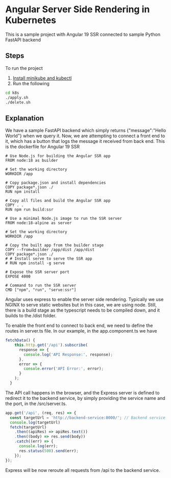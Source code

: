 # Angular Server Side Rendering in Kubernetes

This is a sample project with Angular 19 SSR connected to sample Python FastAPI backend

## Steps

To run the project
1. [Install minikube and kubectl](https://kubernetes.io/docs/tasks/tools/)
2. Run the following
``` bash
cd k8s
./apply.sh
./delete.sh
```

## Explanation

We have a sample FastAPI backend which simply returns {"message":"Hello World"} when we query it.
Now, we are attempting to connect a front end to it, which has a button that logs the message it received from back end.
This is the dockerfile for Angular 19 SSR

```
# Use Node.js for building the Angular SSR app
FROM node:18 as builder

# Set the working directory
WORKDIR /app

# Copy package.json and install dependencies
COPY package*.json ./
RUN npm install

# Copy all files and build the Angular SSR app
COPY . .
RUN npm run build:ssr

# Use a minimal Node.js image to run the SSR server
FROM node:18-alpine as server

# Set the working directory
WORKDIR /app

# Copy the built app from the builder stage
COPY --from=builder /app/dist /app/dist
COPY package*.json ./
# # Install serve to serve the SSR app
# RUN npm install -g serve

# Expose the SSR server port
EXPOSE 4000

# Command to run the SSR server
CMD ["npm", "run", "serve:ssr"]
```

Angular uses express to enable the server side rendering. Typically we use NGINX to serve static websites but in this case, we are using node. Still, there is a build stage as the typescript needs to be compiled down, and it builds to the /dist folder.

To enable the front end to connect to back end, we need to define the routes in server.ts file. In our example, in the app.component.ts we have

``` typescript
fetchData() {
    this.http.get('/api').subscribe(
      response => {
        console.log('API Response:', response);
      },
      error => {
        console.error('API Error:', error);
      }
    );
  }
```

The API call happens in the browser, and the Express server is defined to redirect it to the backend service, by simply providing the service name and the port, in the /src/server.ts.

``` typescript
app.get('/api', (req, res) => {
  const targetUrl = 'http://backend-service:8000/'; // Backend service name and port number
  console.log(targetUrl)
  fetch(targetUrl)
    .then((apiRes) => apiRes.text())
    .then((body) => res.send(body))
    .catch((err) => {
      console.log(err);
      res.status(500).send(err);
    });
});
```

Express will be now reroute all requests from /api to the backend service.